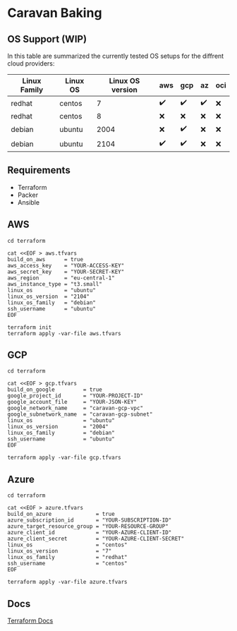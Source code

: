 # Caravan Baking

## OS Support (WIP)

In this table are summarized the currently tested OS setups for the diffrent cloud providers:

| Linux Family | Linux OS | Linux OS version |        aws         |         gcp        |          az        |        oci         |
|--|--|--|--|--|--|--|
|redhat	|centos| 7                           | :heavy_check_mark: | :heavy_check_mark: | :heavy_check_mark: | :x: |
|redhat	|centos| 8                           | :x:                | :x:                | :x:                | :x: |
|debian |ubuntu| 2004                        | :x:                | :heavy_check_mark: | :x:                | :x: |
|debian |ubuntu| 2104                        | :heavy_check_mark: | :heavy_check_mark: | :x:                | :x: |

## Requirements

* Terraform
* Packer
* Ansible

## AWS

```shell
cd terraform

cat <<EOF > aws.tfvars
build_on_aws      = true
aws_access_key    = "YOUR-ACCESS-KEY"
aws_secret_key    = "YOUR-SECRET-KEY"
aws_region        = "eu-central-1"
aws_instance_type = "t3.small"
linux_os          = "ubuntu"
linux_os_version  = "2104"
linux_os_family   = "debian"
ssh_username      = "ubuntu"
EOF

terraform init
terraform apply -var-file aws.tfvars
```

## GCP

```shell
cd terraform

cat <<EOF > gcp.tfvars
build_on_google         = true
google_project_id       = "YOUR-PROJECT-ID"
google_account_file     = "YOUR-JSON-KEY"
google_network_name     = "caravan-gcp-vpc"
google_subnetwork_name  = "caravan-gcp-subnet"
linux_os                = "ubuntu"
linux_os_version        = "2004"
linux_os_family         = "debian"
ssh_username            = "ubuntu"
EOF

terraform apply -var-file gcp.tfvars
```


## Azure

```shell
cd terraform

cat <<EOF > azure.tfvars
build_on_azure              = true
azure_subscription_id       = "YOUR-SUBSCRIPTION-ID"
azure_target_resource_group = "YOUR-RESOURCE-GROUP"
azure_client_id             = "YOUR-AZURE-CLIENT-ID"
azure_client_secret         = "YOUR-AZURE-CLIENT-SECRET"
linux_os                    = "centos"
linux_os_version            = "7"
linux_os_family             = "redhat"
ssh_username                = "centos"
EOF

terraform apply -var-file azure.tfvars
```


## Docs

[Terraform Docs](./terraform/README.md)
